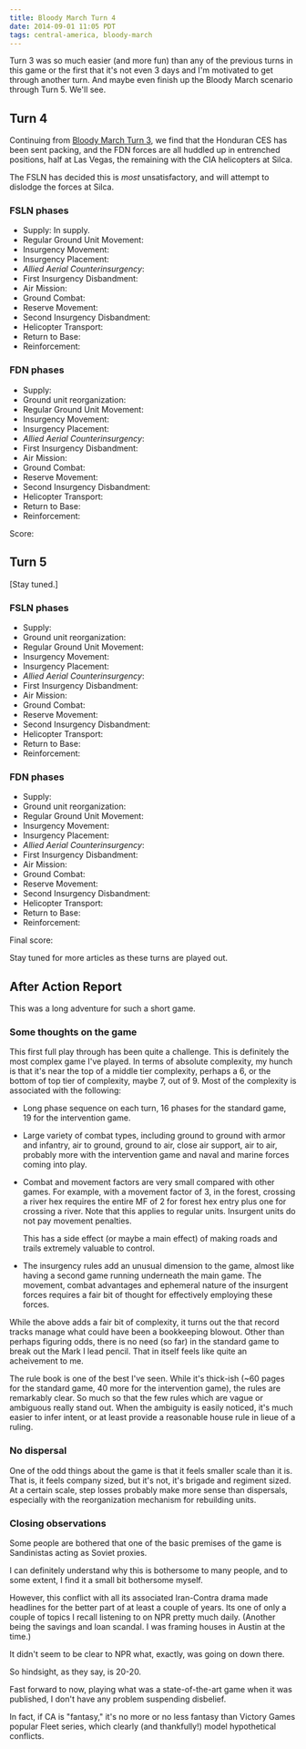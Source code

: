 ```yaml
---
title: Bloody March Turn 4
date: 2014-09-01 11:05 PDT
tags: central-america, bloody-march
---
```


Turn 3 was so much easier (and more fun) than any of the previous turns
in this game or the first that it's not even 3 days and I'm motivated to
get through another turn. And maybe even finish up the Bloody March
scenario through Turn 5. We'll see.

## Turn 4

Continuing from [Bloody March Turn
3](/2014/08/29/bloody-march-turn-3.html), we find that the Honduran CES
has been sent packing, and the FDN forces are all huddled up in
entrenched positions, half at Las Vegas, the remaining with the CIA
helicopters at Silca.

The FSLN has decided this is *most* unsatisfactory, and will attempt to
dislodge the forces at Silca.


### FSLN phases


* Supply: In supply.
* Regular Ground Unit Movement:
* Insurgency Movement:
* Insurgency Placement:
* *Allied Aerial Counterinsurgency*:
* First Insurgency Disbandment:
* Air Mission:
* Ground Combat:
* Reserve Movement:
* Second Insurgency Disbandment:
* Helicopter Transport:
* Return to Base:
* Reinforcement:


### FDN phases

* Supply:
* Ground unit reorganization:
* Regular Ground Unit Movement:
* Insurgency Movement:
* Insurgency Placement:
* *Allied Aerial Counterinsurgency*:
* First Insurgency Disbandment:
* Air Mission:
* Ground Combat:
* Reserve Movement:
* Second Insurgency Disbandment:
* Helicopter Transport:
* Return to Base:
* Reinforcement:

Score:

## Turn 5

[Stay tuned.]

### FSLN phases


* Supply:
* Ground unit reorganization:
* Regular Ground Unit Movement:
* Insurgency Movement:
* Insurgency Placement:
* *Allied Aerial Counterinsurgency*:
* First Insurgency Disbandment:
* Air Mission:
* Ground Combat:
* Reserve Movement:
* Second Insurgency Disbandment:
* Helicopter Transport:
* Return to Base:
* Reinforcement:


### FDN phases

* Supply:
* Ground unit reorganization:
* Regular Ground Unit Movement:
* Insurgency Movement:
* Insurgency Placement:
* *Allied Aerial Counterinsurgency*:
* First Insurgency Disbandment:
* Air Mission:
* Ground Combat:
* Reserve Movement:
* Second Insurgency Disbandment:
* Helicopter Transport:
* Return to Base:
* Reinforcement:

Final score:

Stay tuned for more articles as these turns are played out.


## After Action Report

This was a long adventure for such a short game.

### Some thoughts on the game

This first full play through has been quite a challenge. This is definitely
the most complex game I've played. In terms of absolute complexity, my
hunch is that it's near the top of a middle tier complexity, perhaps a
6, or the bottom of top tier of complexity, maybe 7, out of 9. Most of
the complexity is associated with the following:

* Long phase sequence on each turn, 16 phases for the standard game, 19
for the intervention game.

* Large variety of combat types, including ground to ground with armor
and infantry, air to ground, ground to air, close air support, air to
air, probably more with the intervention game and naval and marine
forces coming into play.

* Combat and movement factors are very small compared with other games.
  For example, with a movement factor of 3, in the forest, crossing a
  river hex requires the entire MF of 2 for forest hex entry plus one for
  crossing a river. Note that this applies to regular units. Insurgent
  units do not pay movement penalties.

  This has a side effect (or maybe a main effect) of making roads and
  trails extremely valuable to control.

* The insurgency rules add an unusual dimension to the game, almost like
having a second game running underneath the main game. The movement,
combat advantages and ephemeral nature of the insurgent forces requires
a fair bit of thought for effectively employing these forces.

While the above adds a fair bit of complexity, it turns out the that
record tracks manage what could have been a bookkeeping blowout. Other
than perhaps figuring odds, there is no need (so far) in the standard
game to break out the Mark I lead pencil. That in itself feels like
quite an acheivement to me.

The rule book is one of the best I've seen. While it's thick-ish (~60
pages for the standard game, 40 more for the intervention game), the
rules are remarkably clear. So much so that the few rules which are
vague or ambiguous really stand out. When the ambiguity is easily
noticed, it's much easier to infer intent, or at least provide a
reasonable house rule in lieue of a ruling.


### No dispersal

One of the odd things about the game is that it feels smaller scale than
it is. That is, it feels company sized, but it's not, it's brigade and
regiment sized. At a certain scale, step losses probably make more sense
than dispersals, especially with the reorganization mechanism for
rebuilding units.


### Closing observations

Some people are bothered that one of the basic premises of the game is
Sandinistas acting as Soviet proxies.

I can definitely understand why this is bothersome to many people, and
to some extent, I find it a small bit bothersome myself.

However, this conflict with all its associated Iran-Contra drama made
headlines for the better part of at least a couple of years. Its one of
only a couple of topics I recall listening to on NPR pretty much daily.
(Another being the savings and loan scandal. I was framing houses in
Austin at the time.)

It didn't seem to be clear to NPR what, exactly, was going on down
there.

So hindsight, as they say, is 20-20.

Fast forward to now, playing what was a state-of-the-art game when it
was published, I don't have any problem suspending disbelief.

In fact, if CA is "fantasy," it's no more or no less fantasy than
Victory Games popular Fleet series, which clearly (and thankfully!)
model hypothetical conflicts.

